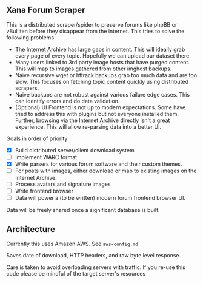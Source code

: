 Xana Forum Scraper
---

This is a distributed scraper/spider to preserve forums like phpBB or vBulliten before they
disappear from the internet. This tries to solve the following problems

* The [Internet Archive](https://web.archive.org) has large gaps in content. This will ideally grab
  every page of every topic. Hopefully we can upload our dataset there.
* Many users linked to 3rd party image hosts that have purged content. This will map to images gathered
  from other imghost backups.
* Naive recursive wget or httrack backups grab too much data and are too slow. This focuses on
  fetching topic content quickly using distributed scrapers.
* Naive backups are not robust against various failure edge cases. This can identify errors and do
  data validation.
* (Optional) UI Frontend is not up to modern expectations. Some have tried to address this with
  plugins but not everyone installed them. Further, browsing via the Internet Archive directly isn't
  a great experience. This will allow re-parsing data into a better UI.

Goals in order of priority

* [x] Build distributed server/client download system
* [ ] Implement WARC format
* [x] Write parsers for various forum software and their custom themes.
* [ ] For posts with images, either download or map to existing images on the Internet Archive.
* [ ] Process avatars and signature images
* [ ] Write frontend browser
* [ ] Data will power a (to be written) modern forum frontend browser UI.

Data will be freely shared once a significant database is built.

Architecture
---

Currently this uses Amazon AWS. See `aws-config.md`

Saves date of download, HTTP headers, and raw byte level response.

Care is taken to avoid overloading servers with traffic. If you re-use this code please be mindful
of the target server's resources
